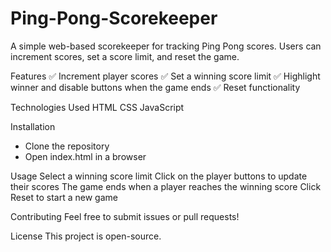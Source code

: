 # Ping-Pong-Scorekeeper

A simple web-based scorekeeper for tracking Ping Pong scores. Users can increment scores, set a score limit, and reset the game.

Features
✅ Increment player scores
✅ Set a winning score limit
✅ Highlight winner and disable buttons when the game ends
✅ Reset functionality

Technologies Used
HTML
CSS
JavaScript

Installation
- Clone the repository
- Open index.html in a browser

Usage
Select a winning score limit
Click on the player buttons to update their scores
The game ends when a player reaches the winning score
Click Reset to start a new game

Contributing
Feel free to submit issues or pull requests!

License
This project is open-source.

